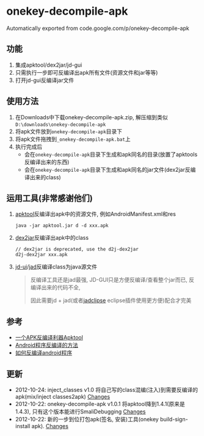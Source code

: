 # onekey-decompile-apk
Automatically exported from code.google.com/p/onekey-decompile-apk

## 功能 ##
1. 集成apktool/dex2jar/jd-gui
2. 只需执行一步即可反编译出apk所有文件(资源文件和jar等等)
3. 打开jd-gui反编译jar文件

## 使用方法 ##
1. 在Downloads中下载onekey-decompile-apk.zip, 解压缩到类似 `D:\downloads\onekey-decompile-apk`
2. 将apk文件放到`onekey-decompile-apk`目录下
3. 将apk文件拖拽到`_onekey-decompile-apk.bat`上
4. 执行完成后
    * 会在`onekey-decompile-apk`目录下生成和apk同名的目录(放置了apktools反编译出来的东西)
    * 会在`onekey-decompile-apk`目录下生成和apk同名的jar文件(dex2jar反编译出来的class)

## 运用工具(非常感谢他们) ##
1. [apktool](http://code.google.com/p/android-apktool/)反编译出apk中的资源文件, 例如AndroidManifest.xml和res

   ```
   java -jar apktool.jar d -d xxx.apk
   ```
2. [dex2jar](http://code.google.com/p/dex2jar/)反编译出apk中的class

   ```
   // dex2jar is deprecated, use the d2j-dex2jar
   d2j-dex2jar xxx.apk
   ```
3. [jd-ui](http://java.decompiler.free.fr/?q=jdgui)/[jad](http://www.varaneckas.com/jad/)反编译class为java源文件

   > 反编译工具还是jad最强, JD-GUI只是方便反编译/查看整个jar而已, 反编译出来的代码不全,
   > 
   > 因此需要jd + jad(或者[jadclipse](http://jadclipse.sourceforge.net) eclipse插件使用更方便)配合才完美

## 参考 ##
* [一个APK反编译利器Apktool](http://blog.sina.com.cn/s/blog_5752764e0100kv34.html)
* [Android程序反编译的方法](http://www.cnblogs.com/feisky/archive/2010/08/05/1793493.html)
* [如何反编译android程序](http://doandroid.info/%E5%A6%82%E4%BD%95%E5%8F%8D%E7%BC%96%E8%AF%91android%E7%A8%8B%E5%BA%8F/)

## 更新 ##
* 2012-10-24: inject\_classes v1.0 将自己写的class混编(注入)到需要反编译的apk(mix/inject classes2apk) [Changes](https://github.com/ufologist/onekey-decompile-apk/blob/master/CHANGELOG.md#inject_classes-v10)
* 2012-10-22: onekey-decompile-apk v1.0.1 将apktool降到1.4.1(原来是1.4.3), 只有这个版本能进行SmaliDebugging [Changes](https://github.com/ufologist/onekey-decompile-apk/blob/master/CHANGELOG.md#onekey-decompile-apk-v101)
* 2012-10-22: 新的一步到位打包apk(签名, 安装)工具(onekey build-sign-install apk). [Changes](https://github.com/ufologist/onekey-decompile-apk/blob/master/CHANGELOG.md#build_sign_install-v10)
